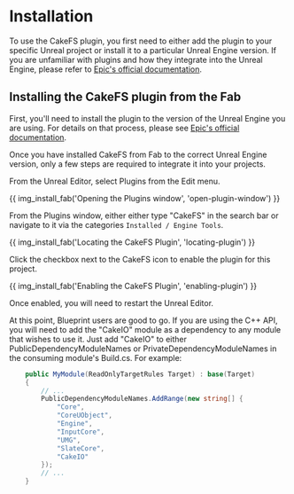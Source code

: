# Installation
To use the CakeFS plugin, you first need to either add the plugin to your specific Unreal project or install it to a particular Unreal Engine version. If you are unfamiliar with plugins and how they integrate into the Unreal Engine, please refer to [Epic's official documentation](https://dev.epicgames.com/documentation/en-us/unreal-engine/working-with-plugins-in-unreal-engine).

## Installing the CakeFS plugin from the Fab 
First, you'll need to install the plugin to the version of the Unreal Engine you are using. For details on that process, please see [Epic's official documentation](https://dev.epicgames.com/documentation/en-us/unreal-engine/working-with-plugins-in-unreal-engine#installingpluginsfromfab).

Once you have installed CakeFS from Fab to the correct Unreal Engine version, only a few steps are required to integrate it into your projects.

From the Unreal Editor, select Plugins from the Edit menu.

{{ img_install_fab('Opening the Plugins window', 'open-plugin-window') }}

From the Plugins window, either either type "CakeFS" in the search bar or navigate to it via the categories `Installed / Engine Tools`.

{{ img_install_fab('Locating the CakeFS Plugin', 'locating-plugin') }}

Click the checkbox next to the CakeFS icon to enable the plugin for this project.

{{ img_install_fab('Enabling the CakeFS Plugin', 'enabling-plugin') }}

Once enabled, you will need to restart the Unreal Editor. 

At this point, Blueprint users are good to go. If you are using the C++ API, you will need to add the "CakeIO" module as a dependency to any module that wishes to use it. Just add "CakeIO" to either PublicDependencyModuleNames or PrivateDependencyModuleNames in the consuming module's Build.cs. For example:

```c# hl_lines="11"
	public MyModule(ReadOnlyTargetRules Target) : base(Target)
	{
        // ...
		PublicDependencyModuleNames.AddRange(new string[] { 
			"Core", 
			"CoreUObject", 
			"Engine", 
			"InputCore", 
			"UMG", 
			"SlateCore", 
			"CakeIO" 
		});
        // ...
    }
```


